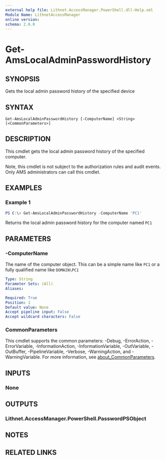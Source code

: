 ```yaml
---
external help file: Lithnet.AccessManager.PowerShell.dll-Help.xml
Module Name: LithnetAccessManager
online version:
schema: 2.0.0
---
```


# Get-AmsLocalAdminPasswordHistory

## SYNOPSIS
Gets the local admin password history of the specified device

## SYNTAX

```
Get-AmsLocalAdminPasswordHistory [-ComputerName] <String> [<CommonParameters>]
```

## DESCRIPTION
This cmdlet gets the local admin password history of the specified computer.

Note, this cmdlet is not subject to the authorization rules and audit events. Only AMS administrators can call this cmdlet.

## EXAMPLES

### Example 1
```powershell
PS C:\> Get-AmsLocalAdminPasswordHistory -ComputerName 'PC1'
```

Returns the local admin password history for the computer named `PC1`

## PARAMETERS

### -ComputerName
The name of the computer object. This can be a simple name like `PC1` or a fully qualified name like `DOMAIN\PC1`

```yaml
Type: String
Parameter Sets: (All)
Aliases:

Required: True
Position: 1
Default value: None
Accept pipeline input: False
Accept wildcard characters: False
```

### CommonParameters
This cmdlet supports the common parameters: -Debug, -ErrorAction, -ErrorVariable, -InformationAction, -InformationVariable, -OutVariable, -OutBuffer, -PipelineVariable, -Verbose, -WarningAction, and -WarningVariable. For more information, see [about_CommonParameters](http://go.microsoft.com/fwlink/?LinkID=113216).

## INPUTS

### None

## OUTPUTS

### Lithnet.AccessManager.PowerShell.PasswordPSObject

## NOTES

## RELATED LINKS
